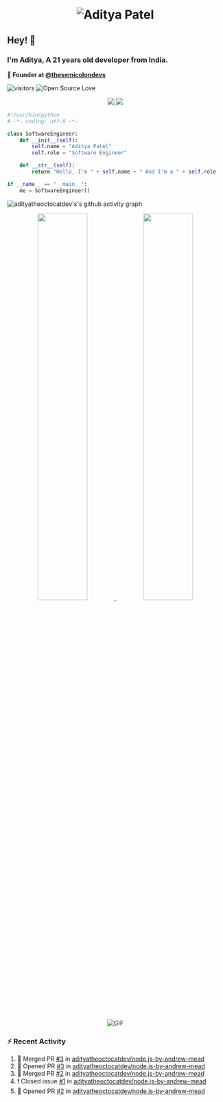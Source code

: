 <h1 align="center">
  <img src="https://raw.githubusercontent.com/adityatheoctocatdev/adityatheoctocatdev/main/name.svg" alt="Aditya Patel" />
</h1>

## Hey! 👋
### I'm Aditya, A 21 years old developer from India.

**🧭 Founder at [@thesemicolondevs](https://github.com/thesemicolondevs)**

![visitors](https://visitor-badge.laobi.icu/badge?page_id=adityatheoctocatdev.adityatheoctocatdev)
![Open Source Love](https://badges.frapsoft.com/os/v1/open-source.svg?v=102)

<p align="center">
  <a href="https://github.com/adityatheoctocatdev?tab=followers">
    <img src="https://img.shields.io/github/followers/adityatheoctocatdev?tab=followers?label=blue&logo=github&style=for-the-badge" />
  </a>
  <a href="https://twitter.com/adptheoctcatdev">
    <img src="https://img.shields.io/twitter/follow/adptheoctcatdev?label=Twitter&logo=twitter&style=for-the-badge" />
  </a>
</p>

```python
#!/usr/bin/python
# -*- coding: utf-8 -*-

class SoftwareEngineer:
    def __init__(self):
        self.name = "Aditya Patel"
        self.role = "Software Engineer"

    def __str__(self):
        return "Hello, I'm " + self.name + " And I'm a " + self.role

if __name__ == "__main__":
    me = SoftwareEngineer()
```

![adityatheoctocatdev's's github activity graph](https://activity-graph.herokuapp.com/graph?username=adityatheoctocatdev&theme=xcode&hide_border=true)

<p align="center">
  <a href="https://github-readme-stats.vercel.app/api?username=adityatheoctocatdev&show_icons=true&theme=dark&hide_border=true">
    <img width="48%" src="https://github-readme-stats.vercel.app/api?username=adityatheoctocatdev&show_icons=true&theme=dark&hide_border=true" />
  </a>
  <a href="https://github-readme-streak-stats.herokuapp.com/?user=adityatheoctocatdev&theme=dark&hide_border=true">
    <img width="48%" src="https://github-readme-streak-stats.herokuapp.com/?user=adityatheoctocatdev&theme=dark&hide_border=true" />
  </a>
  <img alt="GIF" src="https://media.giphy.com/media/RK5KD6UcUpAt92zZvt/giphy.gif" />
</p>

### :zap: Recent Activity

<!--START_SECTION:activity-->
1. 🎉 Merged PR [#3](https://github.com/adityatheoctocatdev/node.js-by-andrew-mead/pull/3) in [adityatheoctocatdev/node.js-by-andrew-mead](https://github.com/adityatheoctocatdev/node.js-by-andrew-mead)
2. 💪 Opened PR [#3](https://github.com/adityatheoctocatdev/node.js-by-andrew-mead/pull/3) in [adityatheoctocatdev/node.js-by-andrew-mead](https://github.com/adityatheoctocatdev/node.js-by-andrew-mead)
3. 🎉 Merged PR [#2](https://github.com/adityatheoctocatdev/node.js-by-andrew-mead/pull/2) in [adityatheoctocatdev/node.js-by-andrew-mead](https://github.com/adityatheoctocatdev/node.js-by-andrew-mead)
4. ❗️ Closed issue [#1](https://github.com/adityatheoctocatdev/node.js-by-andrew-mead/issues/1) in [adityatheoctocatdev/node.js-by-andrew-mead](https://github.com/adityatheoctocatdev/node.js-by-andrew-mead)
5. 💪 Opened PR [#2](https://github.com/adityatheoctocatdev/node.js-by-andrew-mead/pull/2) in [adityatheoctocatdev/node.js-by-andrew-mead](https://github.com/adityatheoctocatdev/node.js-by-andrew-mead)
<!--END_SECTION:activity-->
